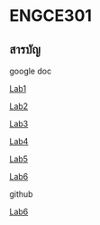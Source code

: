 # ENGCE301

## สารบัญ

google doc

[Lab1](https://docs.google.com/document/d/1gkLnfeXekr0ZbUlyWLZ_KKrZ7Zg4TYVnIq0Cu0AMVFI/edit?usp=sharing)

[Lab2](https://docs.google.com/document/d/1xbuz5fZ1Q1a8qjX-5fiUE-SxdFUQSpqMbOMco7cjxMg/edit?usp=sharing)

[Lab3](https://docs.google.com/document/d/1BECOrJYk7-P4bsDnCfCM6NSYkaZ9hjTBBCpqFPqxfZ0/edit?usp=sharing)

[Lab4](https://docs.google.com/document/d/1-KTJMwBnFGMG3UyG0PQ1DEXzFv7aZDPxHewgYgsv-ao/edit?usp=sharing)

[Lab5](https://docs.google.com/document/d/1yarUOj99CABfb8CcBRoHnIKXzrNJpo29PvRHUGMi4Jw/edit?usp=drive_link)

[Lab6](https://docs.google.com/document/d/136BPeHDa_WZibORCU3-N7WlJWlVsbfsA-Mnmh8UOgp8/edit?usp=sharing)

github

[Lab6](https://github.com/Sudanchai/engce301-lab6-deploy.git)
